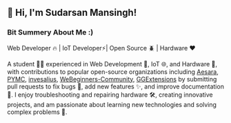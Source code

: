 ## 👋 Hi, I'm Sudarsan Mansingh!

### Bit Summery About Me :)
Web Developer 🔥 | IoT Developer⚡| Open Source 🪲 | Hardware ❤️

A student 👨‍💻 experienced in Web Development 📜, IoT 🌐, and Hardware 🤖, with contributions to popular open-source organizations including [Aesara](https://github.com/aesara-devs/aesara), [PYMC](https://github.com/pymc-devs/), [invesalius](https://github.com/invesalius/invesalius3), [WeBeginners-Community](https://github.com/WeBeginners-Community), [GGExtensions](https://github.com/Sulagna-Dutta-Roy/GGExtensions) by submitting pull requests to fix bugs 🐞, add new features ✨, and improve documentation 📝. I enjoy troubleshooting and repairing hardware 🛠️, creating innovative projects, and am passionate about learning new technologies and solving complex problems 🧩.
<!--
**sudarsan2k5/sudarsan2k5** is a ✨ _special_ ✨ repository because its `README.md` (this file) appears on your GitHub profile.

Here are some ideas to get you started:

- 🔭 I’m currently working on ...
- 🌱 I’m currently learning ...
- 👯 I’m looking to collaborate on ...
- 🤔 I’m looking for help with ...
- 💬 Ask me about ...
- 📫 How to reach me: ...
- 😄 Pronouns: ...
- ⚡ Fun fact: ...
-->
